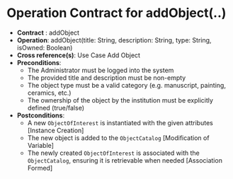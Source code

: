 # Operation Contract for addObject(..)

- **Contract** : addObject
- **Operation**: addObject(title: String, description: String, type: String, isOwned: Boolean)
- **Cross reference(s)**: Use Case Add Object
- **Preconditions**:
    - The Administrator must be logged into the system
    - The provided title and description must be non-empty
    - The object type must be a valid category (e.g. manuscript, painting, ceramics, etc.)
    - The ownership of the object by the institution must be explicitly defined (true/false)
- **Postconditions**:
    - A new `ObjectOfInterest` is instantiated with the given attributes [Instance Creation]
    - The new object is added to the `ObjectCatalog` [Modification of Variable]
    - The newly created `ObjectOfInterest` is associated with the `ObjectCatalog`, ensuring it is retrievable when needed [Association Formed]